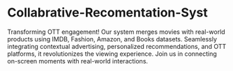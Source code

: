# Collabrative-Recomentation-Syst
Transforming OTT engagement! Our system merges movies with real-world products using IMDB, Fashion, Amazon, and Books datasets. Seamlessly integrating contextual advertising, personalized recommendations, and OTT platforms, it revolutionizes the viewing experience. Join us in connecting on-screen moments with real-world interactions.
